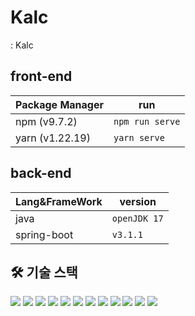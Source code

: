 # Kalc
: Kalc

## front-end 
| Package Manager | run |
|------------|------------------|
| npm (v9.7.2) | `npm run serve`  |
| yarn (v1.22.19) | `yarn serve`     |

</div>

## back-end 
| Lang&FrameWork | version |
|------------|------------------|
| java | `openJDK 17`  |
| spring-boot | `v3.1.1`     |

</div>


## 🛠️ 기술 스택
<div>
<img src="https://img.shields.io/badge/spring%20boot-6DB33F?style=flat-square&logo=springboot&logoColor=white">
<img src="https://img.shields.io/badge/Spring%20Data%20Jpa-6DB33F?style=flat-sqaure&logoColor=white">
<img src="https://img.shields.io/badge/Json%20Web%20Token-442e2e?style=flat-sqaure&logo=jSONWebTokens&logoColor=white">
<img src="https://img.shields.io/badge/postgresql-4169E1?style=flat-square&logo=postgresql&logoColor=white">
<img src="https://img.shields.io/badge/redis-DC382D?style=flat-square&logo=redis&logoColor=white">
<img src="https://img.shields.io/badge/gradle-02303A?style=flat-square&logo=gradle&logoColor=white">

<img src="https://img.shields.io/badge/vue%2Ejs-4FC08D?style=flat-square&logo=vuedotjs&logoColor=white">
<img src="https://img.shields.io/badge/typescript-3178C6?style=flat-square&logo=typescript&logoColor=white">
<img src="https://img.shields.io/badge/element%20ui-64BAFF?style=flat-sqaure&logo=javascript&logoColor=white">
<img src="https://img.shields.io/badge/npm-CB3837?style=flat-square&logo=npm&logoColor=white">

<img src="https://img.shields.io/badge/Docker-2496ED?style=flat-sqaure&logo=Docker&logoColor=white">
<img src="https://img.shields.io/badge/Jenkins-D24939?style=flat-sqaure&logo=Jenkins&logoColor=white">
</div>

